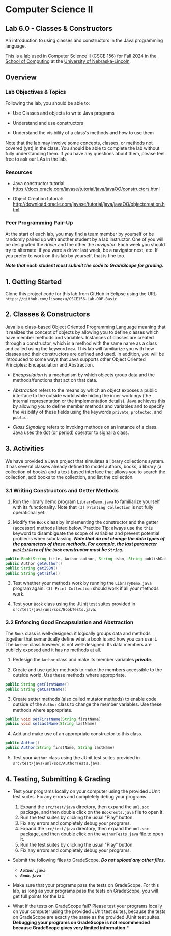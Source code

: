 # Computer Science II
## Lab 6.0 - Classes & Constructors

An introduction to using classes and constructors in the Java programming language.

This is a lab used in Computer Science II (CSCE 156) for Fall 2024 
in the [School of Computing](https://computing.unl.edu) 
at the [University of Nebraska-Lincoln](https://www.unl.edu).

## Overview

### Lab Objectives & Topics

Following the lab, you should be able to:

-   Use Classes and objects to write Java programs

-   Understand and use constructors

-   Understand the visibility of a class's methods and how to use them

Note that the lab may involve some concepts, classes, or methods not covered (yet) in the class. You should be able to complete the lab without fully understanding them. If you have any questions about them, please feel free to ask our LAs in the lab. 

### Resources

-   Java constructor tutorial:  
    https://docs.oracle.com/javase/tutorial/java/javaOO/constructors.html

-   Object Creation tutorial:  
    http://download.oracle.com/javase/tutorial/java/javaOO/objectcreation.html

### Peer Programming Pair-Up

At the start of each lab, you may find a team member by yourself or be randomly paired up with another student by
a lab instructor.  One of you will be designated the *driver* and the other the *navigator*. Each week you should try to alternate: if you were a driver 
last week, be a navigator next, etc. If you prefer to work on this lab by yourself, that is fine too.

***Note that each student must submit the code to GradeScope for grading.***

## 1. Getting Started

Clone this project code for this lab from GitHub in Eclipse using the
URL: `https://github.com/lisongxu/CSCE156-Lab-OOP-Basic`

## 2. Classes & Constructors 

Java is a class-based Object Oriented Programming Language meaning that it realizes the concept of objects by allowing you to define classes which have member methods and variables. Instances of classes are created through a constructor, which is a method with the same name as a class and called using the keyword `new`. This lab will familiarize you with how classes and their constructors are defined and used. In addition, you will be introduced to some ways that Java supports other Object Oriented Principles: Encapsulation and Abstraction.

-   *Encapsulation* is a mechanism by which objects group data and the methods/functions that act on that data. 

-   *Abstraction* refers to the means by which an object exposes a public interface to the outside world while hiding the inner workings (the internal representation or the implementation details). Java achieves this by allowing you to define member methods and variables and to specify the visibility of these fields using the keywords `private`, `protected`, and `public`.
    
-   *Class Signaling* refers to invoking methods on an instance of a class. Java uses the dot (or period) operator to signal a class.

## 3. Activities 

We have provided a Java project that simulates a library collections system. It has several classes already defined to model authors, books,
a library (a collection of books) and a text-based interface that allows you to search the collection, add books to the collection, and list the collection.

### 3.1 Writing Constructors and Getter Methods

1.  Run the library demo program `LibraryDemo.java` to familiarize yourself with its functionality. Note that `(3) Printing Collection` is not fully
    operational yet.

2.  Modify the `Book` class by implementing the constructor and the getter (accessor) methods listed below.  Practice Tip: always use the `this` keyword to disambiguate the scope of variables and prevent potential problems when subclassing. ***Note that do not change the data types of the parameters of these methods. For example, the last parameter `publishDate` of the `Book` constructor must be `String`.***

```java
public Book(String title, Author author, String isbn, String publishDate)
public Author getAuthor()
public String getISBN()
public String getTitle()
 ```

3.  Test whether your methods work by running the `LibraryDemo.java` program again. `(3) Print Collection` should work if all your methods work.
   
4.  Test your `Book` class using the JUnit test suites provided in `src/test/java/unl/soc/BookTests.java`.

### 3.2 Enforcing Good Encapsulation and Abstraction

The `Book` class is well-designed: it logically groups data and methods together that semantically define what a book is and how you can use it.
The `Author` class however, is not well-designed.  Its data members are publicly exposed and it has no methods at all.

1.  Redesign the `Author` class and make its member variables ***private***.

2.  Create and use getter methods to make the members accessible to the outside world. Use these methods where appropriate.

```java
public String getFirstName() 
public String getLastName()
 ```

3.  Create setter methods (also called mutator methods) to enable code outside of the `Author` class to change the member variables. Use these methods where appropriate.

```java
public void setFirstName(String firstName)
public void setLastName(String lastName)
 ```

4.  Add and make use of an appropriate constructor to this class.

```java
public Author()
public Author(String firstName, String lastName)
 ```

5. Test your `Author` class using the JUnit test suites provided in `src/test/java/unl/soc/AuthorTests.java`.

## 4. Testing, Submitting & Grading

* Test your programs locally on your computer using the provided JUnit test suites.  Fix any
errors and completely debug your programs.

    1. Expand the `src/test/java` directory, then expand the `unl.soc` package, and then double click on the `BookTests.java` file to open it. 
    2. Run the test suites by clicking the usual "Play" button.
    3. Fix any errors and completely debug your programs. 
    4. Expand the `src/test/java` directory, then expand the `unl.soc` package, and then double click on the `AuthorTests.java` file to open it. 
    5. Run the test suites by clicking the usual "Play" button.
    6. Fix any errors and completely debug your programs.

* Submit the following files to GradeScope. ***Do not upload any other files.***
  * ***`Author.java`***
  * ***`Book.java`***
    
* Make sure that your programs pass the tests on GradeScope. For this lab, as long as your programs pass  the tests on GradeScope, you will get full points for the lab.

* What if the tests on GradeScope fail? Please test your programs locally on your computer using the provided JUnit test suites, because the tests on GradeScope are exactly the same as the provided JUnit test suites. **Debugging your programs on GradeScope is not recommended because GradeScope gives very limited information.***
